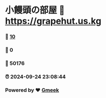 # 小饅頭の部屋 :link: https://grapehut.us.kg 
### :page_facing_up: [10](https://grapehut.us.kg/tag.html) 
### :speech_balloon: 0 
### :hibiscus: 50176 
### :alarm_clock: 2024-09-24 23:08:44 
### Powered by :heart: [Gmeek](https://github.com/Meekdai/Gmeek)
